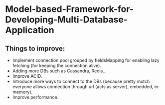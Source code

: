 # Model-based-Framework-for-Developing-Multi-Database-Application
## Things to improve:
- Implement connection pool grouped by fieldsMapping for enabling lazy fetching (for keeping the connection alive).
- Adding more DBs such as Cassandra, Redis...
- Improve ACID.
- Introduce more ways to connect to the DBs (because pretty mutch everyone allows connection through url (acts as server), embedded, in-memory). 
- Improve performance.
